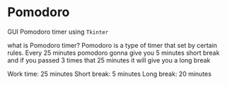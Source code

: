 # Pomodoro
GUI Pomodoro timer using `Tkinter`

what is Pomodoro timer?
  Pomodoro is a type of timer that set by certain rules.
  Every 25 minutes pomodoro gonna give you 5 minutes short break
  and if you passed 3 times that 25 minutes it will give you a long break

Work time: 25 minutes
Short break: 5 minutes
Long break: 20 minutes

